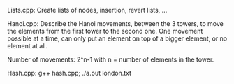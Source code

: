 
Lists.cpp:
Create lists of nodes, insertion, revert lists, ...


Hanoi.cpp:
Describe the Hanoi movements, between the 3 towers, to move the elements from the first tower to the second one.
One movement possible at a time, can only put an element on top of a bigger element, or no element at all.

Number of movements:  2^n-1 with n = number of elements in the tower.


Hash.cpp:
g++ hash.cpp; ./a.out london.txt
